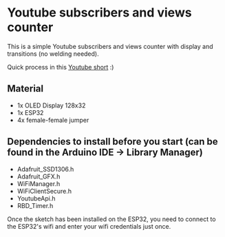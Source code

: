 # Youtube subscribers and views counter
This is a simple Youtube subscribers and views counter with display and transitions (no welding needed).

Quick process in this [Youtube short](https://www.youtube.com/shorts/g0ehBt4aU3M) :)

## Material
* 1x OLED Display 128x32
* 1x ESP32
* 4x female-female jumper 

## Dependencies to install before you start (can be found in the Arduino IDE -> Library Manager)
* Adafruit_SSD1306.h
* Adafruit_GFX.h
* WiFiManager.h
* WiFiClientSecure.h
* YoutubeApi.h
* RBD_Timer.h

Once the sketch has been installed on the ESP32, you need to connect to the ESP32's wifi and enter your wifi credentials just once.
